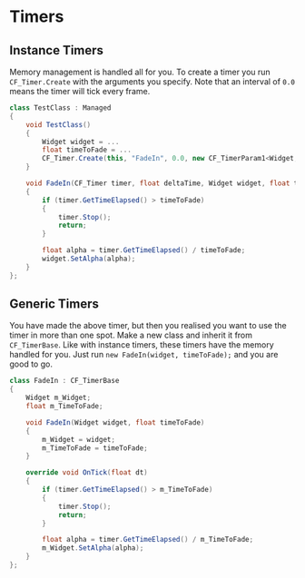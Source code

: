 # Timers

## Instance Timers

Memory management is handled all for you. To create a timer you run `CF_Timer.Create` with the arguments you specify. Note that an interval of `0.0` means the timer will tick every frame.

```csharp
class TestClass : Managed
{	
    void TestClass()
    {
		Widget widget = ...
		float timeToFade = ...
        CF_Timer.Create(this, "FadeIn", 0.0, new CF_TimerParam1<Widget, float>(widget, timeToFade));
    }

    void FadeIn(CF_Timer timer, float deltaTime, Widget widget, float timeToFade)
    {
        if (timer.GetTimeElapsed() > timeToFade)
        {
            timer.Stop();
            return;
        }

		float alpha = timer.GetTimeElapsed() / timeToFade;
        widget.SetAlpha(alpha);
    }
};
```

## Generic Timers

You have made the above timer, but then you realised you want to use the timer in more than one spot. Make a new class and inherit it from `CF_TimerBase`. Like with instance timers, these timers have the memory handled for you. Just run `new FadeIn(widget, timeToFade);` and you are good to go.

```csharp
class FadeIn : CF_TimerBase
{
	Widget m_Widget;
	float m_TimeToFade;

    void FadeIn(Widget widget, float timeToFade)
    {
		m_Widget = widget;
		m_TimeToFade = timeToFade;
    }

    override void OnTick(float dt)
    {
        if (timer.GetTimeElapsed() > m_TimeToFade)
        {
            timer.Stop();
            return;
        }

		float alpha = timer.GetTimeElapsed() / m_TimeToFade;
        m_Widget.SetAlpha(alpha);
    }
};
```